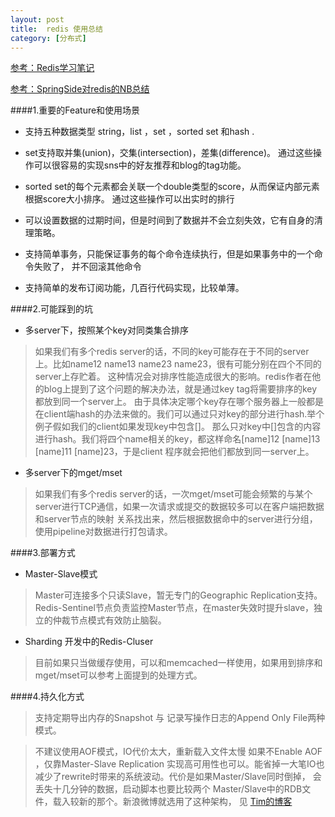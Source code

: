 ```yaml
---
layout: post
title:  redis 使用总结
category: [分布式]
---
```


[参考：Redis学习笔记](/docs/Redis-xxbj.pdf)

[参考：SpringSide对redis的NB总结](https://github.com/springside/springside4/wiki/Redis)

####1.重要的Feature和使用场景

* 支持五种数据类型 string，list ，set ，sorted set 和hash .

* set支持取并集(union)，交集(intersection)，差集(difference)。
通过这些操作可以很容易的实现sns中的好友推荐和blog的tag功能。

* sorted set的每个元素都会关联一个double类型的score，从而保证内部元素根据score大小排序。
通过这些操作可以出实时的排行

* 可以设置数据的过期时间，但是时间到了数据并不会立刻失效，它有自身的清理策略。

* 支持简单事务，只能保证事务的每个命令连续执行，但是如果事务中的一个命令失败了，
并不回滚其他命令

* 支持简单的发布订阅功能，几百行代码实现，比较单薄。



####2.可能踩到的坑

* 多server下，按照某个key对同类集合排序

>如果我们有多个redis server的话，不同的key可能存在于不同的server上。比如name12 name13 name23 name23，很有可能分别在四个不同的server上存贮着。
这种情况会对排序性能造成很大的影响。redis作者在他的blog上提到了这个问题的解决办法，就是通过key tag将需要排序的key都放到同一个server上。
由于具体决定哪个key存在哪个服务器上一般都是在client端hash的办法来做的。我们可以通过只对key的部分进行hash.举个例子假如我们的client如果发现key中包含[]。
那么只对key中[]包含的内容进行hash。我们将四个name相关的key，都这样命名[name]12 [name]13 [name]11 [name]23，于是client 程序就会把他们都放到同一server上。

* 多server下的mget/mset

>如果我们有多个redis server的话，一次mget/mset可能会频繁的与某个server进行TCP通信，如果一次请求或提交的数据较多可以在客户端把数据和server节点的映射
关系找出来，然后根据数据命中的server进行分组，使用pipeline对数据进行打包请求。

####3.部署方式

* Master-Slave模式

>Master可连接多个只读Slave，暂无专门的Geographic Replication支持。
Redis-Sentinel节点负责监控Master节点，在master失效时提升slave，独立的仲裁节点模式有效防止脑裂。

* Sharding 开发中的Redis-Cluser

>目前如果只当做缓存使用，可以和memcached一样使用，如果用到排序和mget/mset可以参考上面提到的处理方式。

####4.持久化方式

>支持定期导出内存的Snapshot 与 记录写操作日志的Append Only File两种模式。

>不建议使用AOF模式，IO代价太大，重新载入文件太慢
如果不Enable AOF ，仅靠Master-Slave Replication 实现高可用性也可以。能省掉一大笔IO也减少了rewrite时带来的系统波动。代价是如果Master/Slave同时倒掉，
会丢失十几分钟的数据，启动脚本也要比较两个
Master/Slave中的RDB文件，载入较新的那个。新浪微博就选用了这种架构，
见 [Tim的博客](http://timyang.net/data/redis-misunderstanding/)



 